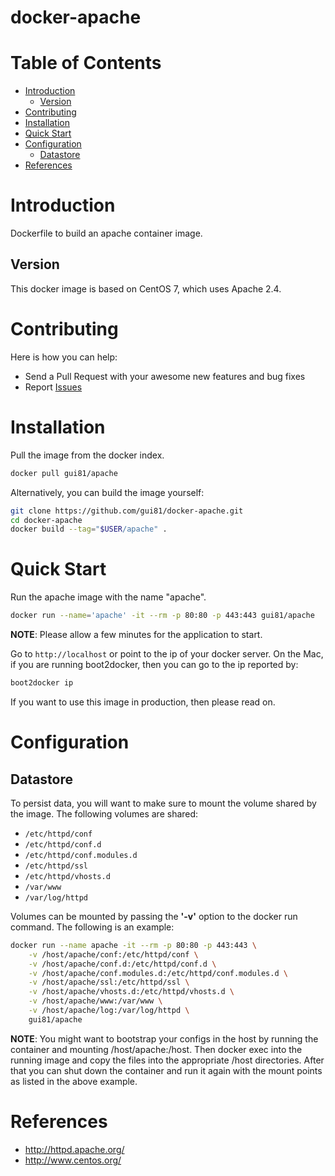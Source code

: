 docker-apache
=============

# Table of Contents

- [Introduction](#introduction)
  - [Version](#version)
- [Contributing](#contributing)
- [Installation](#installation)
- [Quick Start](#quick-start)
- [Configuration](#configuration)
  - [Datastore](#datastore)
- [References](#references)

# Introduction
Dockerfile to build an apache container image.

## Version
This docker image is based on CentOS 7, which uses Apache 2.4.

# Contributing
Here is how you can help:
- Send a Pull Request with your awesome new features and bug fixes
- Report [Issues](https://github.com/gui81/docker-apache/issues)

# Installation
Pull the image from the docker index.
```bash
docker pull gui81/apache
```

Alternatively, you can build the image yourself:
```bash
git clone https://github.com/gui81/docker-apache.git
cd docker-apache
docker build --tag="$USER/apache" .
```

# Quick Start
Run the apache image with the name "apache".

```bash
docker run --name='apache' -it --rm -p 80:80 -p 443:443 gui81/apache
```

**NOTE**: Please allow a few minutes for the application to start.

Go to `http://localhost` or point to the ip of your docker server.  On the
Mac, if you are running boot2docker, then you can go to the ip reported by:

```bash
boot2docker ip
```

If you want to use this image in production, then please read on.

# Configuration
## Datastore
To persist data, you will want to make sure to mount the volume shared by the
image.  The following volumes are shared:
* `/etc/httpd/conf`
* `/etc/httpd/conf.d`
* `/etc/httpd/conf.modules.d`
* `/etc/httpd/ssl`
* `/etc/httpd/vhosts.d`
* `/var/www`
* `/var/log/httpd`

Volumes can be mounted by passing the **'-v'** option to the docker run command.
The following is an example:
```bash
docker run --name apache -it --rm -p 80:80 -p 443:443 \
    -v /host/apache/conf:/etc/httpd/conf \
    -v /host/apache/conf.d:/etc/httpd/conf.d \
    -v /host/apache/conf.modules.d:/etc/httpd/conf.modules.d \
    -v /host/apache/ssl:/etc/httpd/ssl \
    -v /host/apache/vhosts.d:/etc/httpd/vhosts.d \
    -v /host/apache/www:/var/www \
    -v /host/apache/log:/var/log/httpd \
    gui81/apache
```

**NOTE**: You might want to bootstrap your configs in the host by running the
container and mounting /host/apache:/host.  Then docker exec into the running
image and copy the files into the appropriate /host directories.  After that
you can shut down the container and run it again with the mount points as listed
in the above example.

# References
* http://httpd.apache.org/
* http://www.centos.org/
